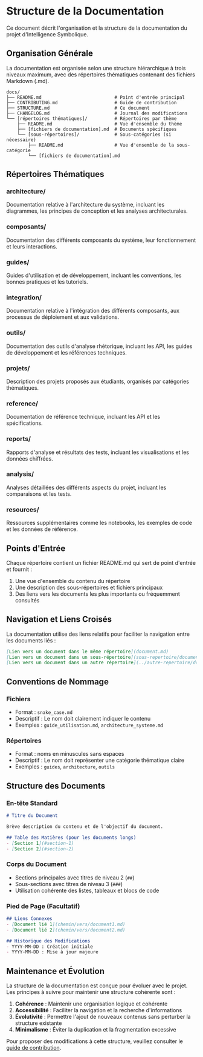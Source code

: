 # Structure de la Documentation

Ce document décrit l'organisation et la structure de la documentation du projet d'Intelligence Symbolique.

## Organisation Générale

La documentation est organisée selon une structure hiérarchique à trois niveaux maximum, avec des répertoires thématiques contenant des fichiers Markdown (.md).

```
docs/
├── README.md                           # Point d'entrée principal
├── CONTRIBUTING.md                     # Guide de contribution
├── STRUCTURE.md                        # Ce document
├── CHANGELOG.md                        # Journal des modifications
└── [répertoires thématiques]/          # Répertoires par thème
    ├── README.md                       # Vue d'ensemble du thème
    ├── [fichiers de documentation].md  # Documents spécifiques
    └── [sous-répertoires]/             # Sous-catégories (si nécessaire)
        ├── README.md                   # Vue d'ensemble de la sous-catégorie
        └── [fichiers de documentation].md
```

## Répertoires Thématiques

### architecture/
Documentation relative à l'architecture du système, incluant les diagrammes, les principes de conception et les analyses architecturales.

### composants/
Documentation des différents composants du système, leur fonctionnement et leurs interactions.

### guides/
Guides d'utilisation et de développement, incluant les conventions, les bonnes pratiques et les tutoriels.

### integration/
Documentation relative à l'intégration des différents composants, aux processus de déploiement et aux validations.

### outils/
Documentation des outils d'analyse rhétorique, incluant les API, les guides de développement et les références techniques.

### projets/
Description des projets proposés aux étudiants, organisés par catégories thématiques.

### reference/
Documentation de référence technique, incluant les API et les spécifications.

### reports/
Rapports d'analyse et résultats des tests, incluant les visualisations et les données chiffrées.

### analysis/
Analyses détaillées des différents aspects du projet, incluant les comparaisons et les tests.

### resources/
Ressources supplémentaires comme les notebooks, les exemples de code et les données de référence.

## Points d'Entrée

Chaque répertoire contient un fichier README.md qui sert de point d'entrée et fournit :
1. Une vue d'ensemble du contenu du répertoire
2. Une description des sous-répertoires et fichiers principaux
3. Des liens vers les documents les plus importants ou fréquemment consultés

## Navigation et Liens Croisés

La documentation utilise des liens relatifs pour faciliter la navigation entre les documents liés :

```markdown
[Lien vers un document dans le même répertoire](document.md)
[Lien vers un document dans un sous-répertoire](sous-repertoire/document.md)
[Lien vers un document dans un autre répertoire](../autre-repertoire/document.md)
```

## Conventions de Nommage

### Fichiers
- Format : `snake_case.md`
- Descriptif : Le nom doit clairement indiquer le contenu
- Exemples : `guide_utilisation.md`, `architecture_systeme.md`

### Répertoires
- Format : noms en minuscules sans espaces
- Descriptif : Le nom doit représenter une catégorie thématique claire
- Exemples : `guides`, `architecture`, `outils`

## Structure des Documents

### En-tête Standard
```markdown
# Titre du Document

Brève description du contenu et de l'objectif du document.

## Table des Matières (pour les documents longs)
- [Section 1](#section-1)
- [Section 2](#section-2)
```

### Corps du Document
- Sections principales avec titres de niveau 2 (`##`)
- Sous-sections avec titres de niveau 3 (`###`)
- Utilisation cohérente des listes, tableaux et blocs de code

### Pied de Page (Facultatif)
```markdown
## Liens Connexes
- [Document lié 1](chemin/vers/document1.md)
- [Document lié 2](chemin/vers/document2.md)

## Historique des Modifications
- YYYY-MM-DD : Création initiale
- YYYY-MM-DD : Mise à jour majeure
```

## Maintenance et Évolution

La structure de la documentation est conçue pour évoluer avec le projet. Les principes à suivre pour maintenir une structure cohérente sont :

1. **Cohérence** : Maintenir une organisation logique et cohérente
2. **Accessibilité** : Faciliter la navigation et la recherche d'informations
3. **Évolutivité** : Permettre l'ajout de nouveaux contenus sans perturber la structure existante
4. **Minimalisme** : Éviter la duplication et la fragmentation excessive

Pour proposer des modifications à cette structure, veuillez consulter le [guide de contribution](CONTRIBUTING.md).